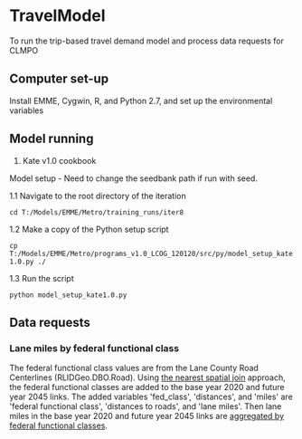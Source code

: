# TravelModel
To run the trip-based travel demand model and process data requests for CLMPO

## Computer set-up
Install EMME, Cygwin, R, and Python 2.7, and set up the environmental variables

## Model running
1. Kate v1.0 cookbook

Model setup - Need to change the seedbank path if run with seed.

1.1 Navigate to the root directory of the iteration

`cd T:/Models/EMME/Metro/training_runs/iter8`

1.2 Make a copy of the Python setup script

`cp T:/Models/EMME/Metro/programs_v1.0_LCOG_120120/src/py/model_setup_kate1.0.py ./`

1.3 Run the script

`python model_setup_kate1.0.py`

## Data requests
### Lane miles by federal functional class

The federal functional class values are from the Lane County Road Centerlines (RLIDGeo.DBO.Road). Using [the nearest spatial join](https://github.com/dongmeic/TravelModel/blob/main/data_requests/lane_miles/add_functional_classes.ipynb) approach, the federal functional classes are added to the base year 2020 and future year 2045 links. The added variables 'fed_class', 'distances', and 'miles' are 'federal functional class', 'distances to roads', and 'lane miles'. Then lane miles in the base year 2020 and future year 2045 links are [aggregated by federal functional classes](https://github.com/dongmeic/TravelModel/blob/main/data_requests/lane_miles/aggregate_lane_miles.ipynb). 
